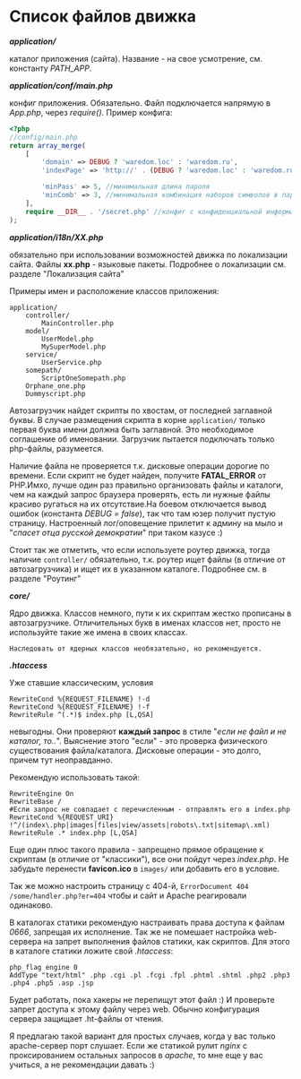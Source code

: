 # Список файлов движка

***application/***

каталог приложения (сайта). Название - на свое усмотрение, см. константу *PATH_APP*.

***application/conf/main.php***

конфиг приложения. Обязательно. Файл подключается напрямую в *App.php*, через *require()*. Пример конфига:
```PHP
<?php
//config/main.php
return array_merge(
    [
        'domain' => DEBUG ? 'waredom.loc' : 'waredom.ru',
        'indexPage' => 'http://' . (DEBUG ? 'waredom.loc' : 'waredom.ru') . '/guest/',

        'minPass' => 5, //минимальная длина пароля
        'minComb' => 3, //минимальная комбинация наборов символов в пароле
    ],
    require __DIR__ . '/secret.php' //конфиг с конфиденциальной информацией
);
```

***application/i18n/XX.php***

обязательно при использовании возможностей движка по локализации сайта. Файлы **xx.php** - языковые пакеты. Подробнее о локализации см. разделе "Локализация сайта"


Примеры имен и расположение классов приложения:

    application/
        controller/
            MainController.php
        model/
            UserModel.php
            MySuperModel.php
        service/
            UserService.php
        somepath/
            ScriptOneSomepath.php
        Оrphane_one.php
        Dummyscript.php

Автозагрузчик найдет скрипты по хвостам, от последней заглавной буквы. В случае размещения скрипта в корне `application/` только первая буква имени должна быть заглавной. Это необходимое соглашение об именовании. Загрузчик пытается подключать только php-файлы, разумеется.

Наличие файла не проверяется т.к. дисковые операции дорогие по времени. Если скрипт не будет найден, получите **FATAL_ERROR** от PHP.Имхо, лучше один раз правильно организовать файлы и каталоги, чем на каждый запрос браузера проверять, есть ли нужные файлы красиво ругаться на их отсутствие.На боевом отключается вывод ошибок (константа *DEBUG = false*), так что там юзер получит пустую страницу. Настроенный лог/оповещение прилетит к админу на мыло и "*спасет отца русской демократии*" при таком казусе :)

Стоит так же отметить, что если используете роутер движка, тогда наличие `controller/` обязательно, т.к. роутер ищет файлы (в отличие от автозагрузчика) и ищет их в указанном каталоге. Подробнее см. в разделе "Роутинг"

***core/***

Ядро движка. Классов немного, пути к их скриптам жестко прописаны в автозагрузчике. Отличительных букв в именах классов нет, просто не используйте такие же имена в своих классах.

    Наследовать от ядерных классов необязательно, но рекомендуется.

***.htaccess***

Уже ставшие классическим, условия
```
RewriteCond %{REQUEST_FILENAME} !-d
RewriteCond %{REQUEST_FILENAME} !-f
RewriteRule ^(.*)$ index.php [L,QSA]
```
невыгодны. Они проверяют **каждый запрос** в стиле "*если не файл и не каталог, то..*". Выяснение этого "если" - это проверка физического существования файла/каталога. Дисковые операции - это долго, причем тут неоправданно.

Рекомендую использовать такой:
```
RewriteEngine On
RewriteBase /
#Если запрос не совпадает с перечисленным - отправлять его в index.php
RewriteCond %{REQUEST_URI} !^/(index\.php|images|files|view/assets|robots\.txt|sitemap\.xml)
RewriteRule .* index.php [L,QSA]
```

Еще один плюс такого правила - запрещено прямое обращение к скриптам (в отличие от "классики"), все они пойдут через *index.php*. Не забудьте перенести **favicon.ico** в `images/` или добавить его в условие.

Так же можно настроить страницу с 404-й, `ErrorDocument 404 /some/handler.php?er=404` чтобы и сайт и Apache реагировали одинаково.

В каталогах статики рекомендую настраивать права доступа к файлам *0666*, запрещая их исполнение. Так же не помешает настройка web-сервера на запрет выполнения файлов статики, как скриптов. Для этого в каталоге статики ложите свой *.htaccess*:

```
php_flag engine 0
AddType "text/html" .php .cgi .pl .fcgi .fpl .phtml .shtml .php2 .php3 .php4 .php5 .asp .jsp
```

Будет работать, пока хакеры не перепищут этот файл :) И проверьте запрет доступа к этому файлу через web. Обычно конфигурация сервера защищает .ht-файлы от чтения.

Я предлагаю такой вариант для простых случаев, когда у вас только apache-сервер порт слушает. Если же статикой рулит *nginx* с проксированием остальных запросов в *apache*, то мне еще у вас учиться, а не рекомендации давать :)